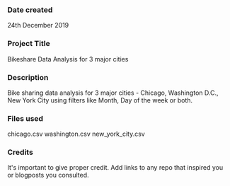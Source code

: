 ### Date created
24th December 2019

### Project Title
Bikeshare Data Analysis for 3 major cities

### Description
Bike sharing data analysis for 3 major cities - Chicago, Washington D.C., New York City using filters like Month, Day of the week or both. 

### Files used
chicago.csv
washington.csv
new_york_city.csv

### Credits
It's important to give proper credit. Add links to any repo that inspired you or blogposts you consulted.

